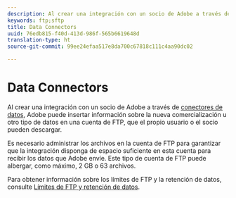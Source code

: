 ```yaml
---
description: Al crear una integración con un socio de Adobe a través de conectores de datos, Adobe puede insertar información sobre la nueva comercialización u otro tipo de datos en una cuenta de FTP, que el propio usuario o el socio pueden descargar.
keywords: ftp;sftp
title: Data Connectors
uuid: 76edb815-f40d-413d-986f-565b6619648d
translation-type: ht
source-git-commit: 99ee24efaa517e8da700c67818c111c4aa90dc02

---
```



# Data Connectors

Al crear una integración con un socio de Adobe a través de [conectores de datos](https://www.adobeexchange.com/experiencecloud.html), Adobe puede insertar información sobre la nueva comercialización u otro tipo de datos en una cuenta de FTP, que el propio usuario o el socio pueden descargar.

Es necesario administrar los archivos en la cuenta de FTP para garantizar que la integración disponga de espacio suficiente en esta cuenta para recibir los datos que Adobe envíe. Este tipo de cuenta de FTP puede albergar, como máximo, 2 GB o 63 archivos.

Para obtener información sobre los límites de FTP y la retención de datos, consulte [Límites de FTP y retención de datos](/help/export/ftp-and-sftp/ftp-limits.md).
